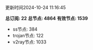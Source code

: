更新时间2024-10-24 11:16:45

**总订阅: 22**
**总节点: 4864**
**有效节点: 1539**
- ss节点: 384
- trojan节点: 122
- v2ray节点: 1033
